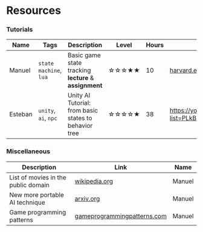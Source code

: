 # Resources

### Tutorials

| Name | Tags | Description | Level | Hours | Link |
|------|------|-------------|--------|-------|------|
| Manuel | `state machine`, `lua` | Basic game state tracking **lecture** & **assignment** | ☆☆☆★★ | 10 | [harvard.edu](https://cs50.harvard.edu/games/2018/weeks/0/) |
| Esteban | `unity`, `ai`, `npc`| Unity AI Tutorial: from basic states to behavior tree  | ☆☆☆☆★ | 38 | https://youtube.com/playlist?list=PLkBiJgxNbuOXBAN5aJnMVkQ9yRSB1UYrG&si=TWksxZA9lW8XS0Ok|

### Miscellaneous

| Description | Link | Name |
|-------------|------|------|
| List of movies in the public domain | [wikipedia.org](https://en.wikipedia.org/wiki/List_of_films_in_the_public_domain_in_the_United_States) | Manuel |
| New more portable AI technique | [arxiv.org](https://arxiv.org/pdf/2404.19756) | Manuel |
| Game programming patterns | [gameprogrammingpatterns.com](http://gameprogrammingpatterns.com/) | Manuel
